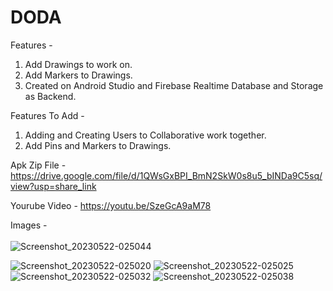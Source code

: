 # DODA

Features - 
1. Add Drawings to work on.
2. Add Markers to Drawings.
3. Created on Android Studio and Firebase Realtime Database and Storage as Backend.

Features To Add -
1. Adding and Creating Users to Collaborative work together.
2. Add Pins and Markers to Drawings.

Apk Zip File - https://drive.google.com/file/d/1QWsGxBPI_BmN2SkW0s8u5_bINDa9C5sq/view?usp=share_link

Yourube Video - https://youtu.be/SzeGcA9aM78

Images - <br><br>
![Screenshot_20230522-025044](https://github.com/madhavbhavsar/DODA/assets/69354473/c30d8e77-fd00-4589-9579-8c981ce3cace)


![Screenshot_20230522-025020](https://github.com/madhavbhavsar/DODA/assets/69354473/c60d43c4-6132-4177-893b-64da08be7df3)
![Screenshot_20230522-025025](https://github.com/madhavbhavsar/DODA/assets/69354473/ae336afe-0d74-491a-b85b-8713b1b3800c)
![Screenshot_20230522-025032](https://github.com/madhavbhavsar/DODA/assets/69354473/413e6b57-fc97-4f33-b18e-e76e49b3e905)
![Screenshot_20230522-025038](https://github.com/madhavbhavsar/DODA/assets/69354473/6e425f67-f342-4ed8-b44e-dd99bb87f50c)

